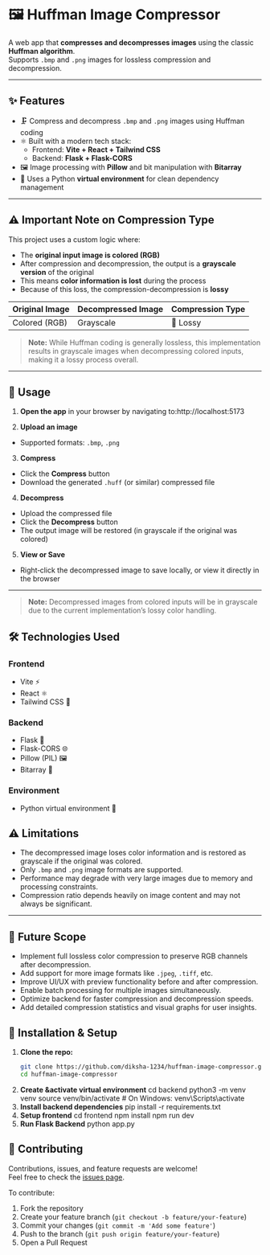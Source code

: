 # 🖼️ Huffman Image Compressor

A web app that **compresses and decompresses images** using the classic **Huffman algorithm**.  
Supports `.bmp` and `.png` images for lossless compression and decompression.

---

## ✨ Features

- 🗜️ Compress and decompress `.bmp` and `.png` images using Huffman coding  
- ⚛️ Built with a modern tech stack:
  - Frontend: **Vite + React + Tailwind CSS**  
  - Backend: **Flask + Flask-CORS**  
- 🖼️ Image processing with **Pillow** and bit manipulation with **Bitarray**  
- 🐍 Uses a Python **virtual environment** for clean dependency management

---

## ⚠️ Important Note on Compression Type

This project uses a custom logic where:

- The **original input image is colored (RGB)**  
- After compression and decompression, the output is a **grayscale version** of the original  
- This means **color information is lost** during the process  
- Because of this loss, the compression-decompression is **lossy**

| Original Image  | Decompressed Image | Compression Type |
|-----------------|--------------------|------------------|
| Colored (RGB)   | Grayscale          | 🔴 Lossy         |

> **Note:** While Huffman coding is generally lossless, this implementation results in grayscale images when decompressing colored inputs, making it a lossy process overall.

---
## 🎯 Usage

1. **Open the app** in your browser by navigating to:http://localhost:5173

2. **Upload an image**  
- Supported formats: `.bmp`, `.png`

3. **Compress**  
- Click the **Compress** button  
- Download the generated `.huff` (or similar) compressed file

4. **Decompress**  
- Upload the compressed file  
- Click the **Decompress** button  
- The output image will be restored (in grayscale if the original was colored)

5. **View or Save**  
- Right‑click the decompressed image to save locally, or view it directly in the browser

---

> **Note:** Decompressed images from colored inputs will be in grayscale due to the current implementation’s lossy color handling.

## 🛠️ Technologies Used

### Frontend
- Vite ⚡  
- React ⚛️  
- Tailwind CSS 🎨  

### Backend
- Flask 🐍  
- Flask-CORS 🌐  
- Pillow (PIL) 🖼️  
- Bitarray 🔢  

### Environment
- Python virtual environment 🐍

## ⚠️ Limitations

- The decompressed image loses color information and is restored as grayscale if the original was colored.  
- Only `.bmp` and `.png` image formats are supported.  
- Performance may degrade with very large images due to memory and processing constraints.  
- Compression ratio depends heavily on image content and may not always be significant.  

---

## 🚀 Future Scope

- Implement full lossless color compression to preserve RGB channels after decompression.  
- Add support for more image formats like `.jpeg`, `.tiff`, etc.  
- Improve UI/UX with preview functionality before and after compression.  
- Enable batch processing for multiple images simultaneously.  
- Optimize backend for faster compression and decompression speeds.  
- Add detailed compression statistics and visual graphs for user insights.  


## 🚀 Installation & Setup

1. **Clone the repo:**
   ```bash
   git clone https://github.com/diksha-1234/huffman-image-compressor.git
   cd huffman-image-compressor
2. **Create &activate virtual environment**
   cd backend
   python3 -m venv venv
   source venv/bin/activate       # On Windows: venv\Scripts\activate
3. **Install backend dependencies**
   pip install -r requirements.txt
4. **Setup frontend**
   cd frontend
   npm install
   npm run dev
5. **Run Flask Backend**
    python app.py

## 🤝 Contributing

Contributions, issues, and feature requests are welcome!  
Feel free to check the [issues page](https://github.com/diksha-1234/huffman-image-compressor/issues).  

To contribute:  
1. Fork the repository  
2. Create your feature branch (`git checkout -b feature/your-feature`)  
3. Commit your changes (`git commit -m 'Add some feature'`)  
4. Push to the branch (`git push origin feature/your-feature`)  
5. Open a Pull Request  

